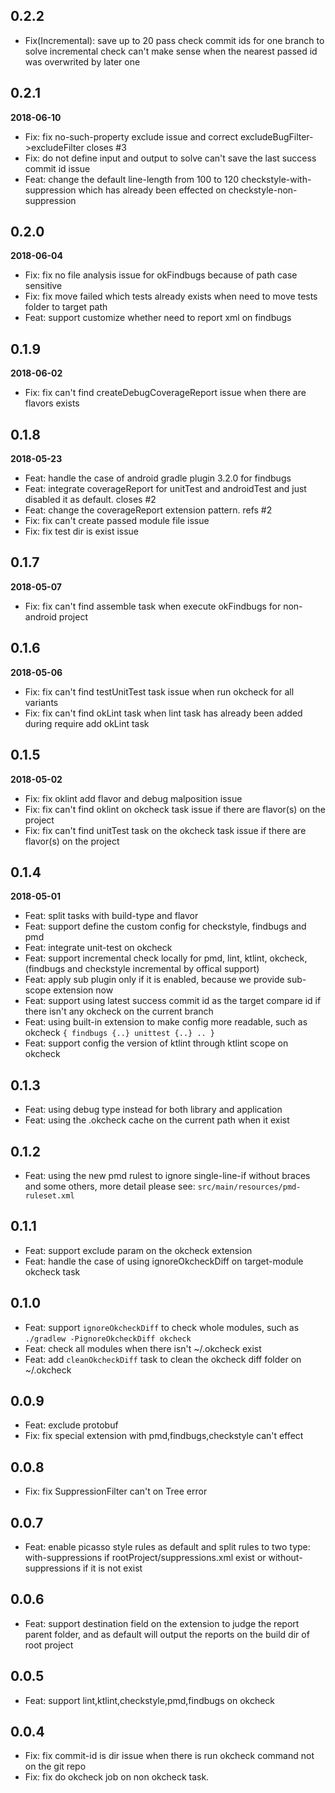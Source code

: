 ## 0.2.2

- Fix(Incremental): save up to 20 pass check commit ids for one branch to solve incremental check can't make sense when the nearest passed id was overwrited by later one

## 0.2.1

__2018-06-10__

- Fix: fix no-such-property exclude issue and correct excludeBugFilter->excludeFilter closes #3
- Fix: do not define input and output to solve can't save the last success commit id issue
- Feat: change the default line-length from 100 to 120 checkstyle-with-suppression which has already been effected on checkstyle-non-suppression

## 0.2.0

__2018-06-04__

- Fix: fix no file analysis issue for okFindbugs because of path case sensitive
- Fix: fix move failed which tests already exists when need to move tests folder to target path
- Feat: support customize whether need to report xml on findbugs

## 0.1.9

__2018-06-02__

- Fix: fix can't find createDebugCoverageReport issue when there are flavors exists

## 0.1.8

__2018-05-23__

- Feat: handle the case of android gradle plugin 3.2.0 for findbugs
- Feat: integrate coverageReport for unitTest and androidTest and just disabled it as default. closes #2
- Feat: change the coverageReport extension pattern. refs #2
- Fix: fix can't create passed module file issue
- Fix: fix test dir is exist issue

## 0.1.7

__2018-05-07__

- Fix: fix can't find assemble task when execute okFindbugs for non-android project

## 0.1.6

__2018-05-06__

- Fix: fix can't find testUnitTest task issue when run okcheck for all variants
- Fix: fix can't find okLint task when lint task has already been added during require add okLint task

## 0.1.5

__2018-05-02__

- Fix: fix oklint add flavor and debug malposition issue
- Fix: fix can't find oklint on okcheck task issue if there are flavor(s) on the project
- Fix: fix can't find unitTest task on the okcheck task issue if there are flavor(s) on the project

## 0.1.4

__2018-05-01__

- Feat: split tasks with build-type and flavor
- Feat: support define the custom config for checkstyle, findbugs and pmd
- Feat: integrate unit-test on okcheck
- Feat: support incremental check locally for pmd, lint, ktlint, okcheck, (findbugs and checkstyle incremental by offical support)
- Feat: apply sub plugin only if it is enabled, because we provide sub-scope extension now
- Feat: support using latest success commit id as the target compare id if there isn't any okcheck on the current branch
- Feat: using built-in extension to make config more readable, such as okcheck `{ findbugs {..} unittest {..} .. }`
- Feat: support config the version of ktlint through ktlint scope on okcheck

## 0.1.3

- Feat: using debug type instead for both library and application
- Feat: using the .okcheck cache on the current path when it exist

## 0.1.2

- Feat: using the new pmd rulest to ignore single-line-if without braces and some others, more detail please see: `src/main/resources/pmd-ruleset.xml`

## 0.1.1

- Feat: support exclude param on the okcheck extension
- Feat: handle the case of using ignoreOkcheckDiff on target-module okcheck task

## 0.1.0

- Feat: support `ignoreOkcheckDiff` to check whole modules, such as `./gradlew -PignoreOkcheckDiff okcheck`
- Feat: check all modules when there isn't ~/.okcheck exist
- Feat: add `cleanOkcheckDiff` task to clean the okcheck diff folder on ~/.okcheck

## 0.0.9

- Feat: exclude protobuf
- Fix: fix special extension with pmd,findbugs,checkstyle can't effect

## 0.0.8

- Fix: fix SuppressionFilter can't on Tree error

## 0.0.7

- Feat: enable picasso style rules as default and split rules to two type: with-suppressions if rootProject/suppressions.xml exist or without-suppressions if it is not exist

## 0.0.6

- Feat: support destination field on the extension to judge the report parent folder, and as default will output the reports on the build dir of root project

## 0.0.5

- Feat: support lint,ktlint,checkstyle,pmd,findbugs on okcheck

## 0.0.4

- Fix: fix commit-id is dir issue when there is run okcheck command not on the git repo
- Fix: fix do okcheck job on non okcheck task.
